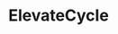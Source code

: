 ---
title: "ElevateCycle"
year: "2024"
category: "Web Application"
role: "Fullstack Developer"
name: "ElevateCycle"
description: "ElevateCycle is a productivity-focused web application designed to help individuals and teams stay organized, manage their time, and increase efficiency. The platform integrates a Pomodoro timer, note-taking features, and a scheduling tool to streamline workflow and ensure optimal time management."
deployment: "https://elevate-cycle.vercel.app/"
githublink: "https://github.com/victorhalimm/ElevateCycle"
mockup: "/src/assets/elevatecycle/elevatecycle-mockup.png"
problem: "With increasing environmental concerns, many individuals face difficulties in locating accessible recycling centers and understanding the recycling process for different materials. This can lead to recyclable waste ending up in landfills."
solution: "ElevateCycle bridges the gap between individuals and recycling centers by providing an easy-to-use platform that guides users on how to recycle different materials, locates nearby recycling facilities, and tracks their recycling efforts."
features_scope:
  - "Pomodoro Timer for Time Management"
  - "Efficient Note-Taking System (Notion-Inspired)"
  - "Task Scheduling and Calendar Integration"
  - "Streamlined All-In-One Dashboard"
development_process: "ElevateCycle was built using modern web technologies such as React and TailwindCSS for a dynamic, responsive front-end. Node.js and Express were used for the backend, integrating a robust database to store and track user recycling data. The app also features location-based services to help users find nearby recycling centers quickly."
gallery:
  - "/src/assets/elevatecycle/elevatecycle-1.png"
  - "/src/assets/elevatecycle/elevatecycle-2.png"
  - "/src/assets/elevatecycle/elevatecycle-3.png"
route: "elevatecycle"
stack:
  - "React"
  - "Shadcn"
  - "Node.js"
  - "TailwindCSS"
  - "Firebase"
---